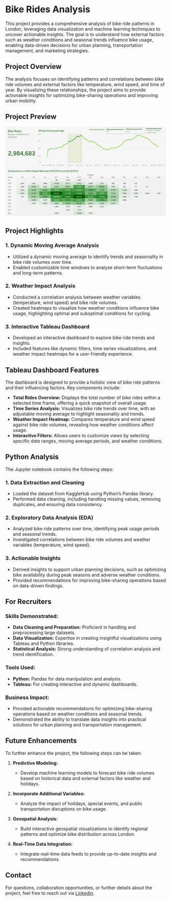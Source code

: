 # Bike Rides Analysis

This project provides a comprehensive analysis of bike ride patterns in London, leveraging data visualization and machine learning techniques to uncover actionable insights. The goal is to understand how external factors such as weather conditions and seasonal trends influence bike usage, enabling data-driven decisions for urban planning, transportation management, and marketing strategies.


## Project Overview

The analysis focuses on identifying patterns and correlations between bike ride volumes and external factors like temperature, wind speed, and time of year. By visualizing these relationships, the project aims to provide actionable insights for optimizing bike-sharing operations and improving urban mobility.

## Project Preview
![Tableau Dashboard](Results.png)


## Project Highlights

### 1. **Dynamic Moving Average Analysis**
   - Utilized a dynamic moving average to identify trends and seasonality in bike ride volumes over time.
   - Enabled customizable time windows to analyze short-term fluctuations and long-term patterns.

### 2. **Weather Impact Analysis**
   - Conducted a correlation analysis between weather variables (temperature, wind speed) and bike ride volumes.
   - Created heatmaps to visualize how weather conditions influence bike usage, highlighting optimal and suboptimal conditions for cycling.

### 3. **Interactive Tableau Dashboard**
   - Developed an interactive dashboard to explore bike ride trends and insights.
   - Included features like dynamic filters, time series visualizations, and weather impact heatmaps for a user-friendly experience.


## Tableau Dashboard Features

The dashboard is designed to provide a holistic view of bike ride patterns and their influencing factors. Key components include:

- **Total Rides Overview:** Displays the total number of bike rides within a selected time frame, offering a quick snapshot of overall usage.
- **Time Series Analysis:** Visualizes bike ride trends over time, with an adjustable moving average to highlight seasonality and trends.
- **Weather Impact Heatmap:** Compares temperature and wind speed against bike ride volumes, revealing how weather conditions affect usage.
- **Interactive Filters:** Allows users to customize views by selecting specific date ranges, moving average periods, and weather conditions.


## Python Analysis

The Jupyter notebook contains the following steps:

### 1. **Data Extraction and Cleaning**
   - Loaded the dataset from KaggleHub using Python’s Pandas library.
   - Performed data cleaning, including handling missing values, removing duplicates, and ensuring data consistency.

### 2. **Exploratory Data Analysis (EDA)**
   - Analyzed bike ride patterns over time, identifying peak usage periods and seasonal trends.
   - Investigated correlations between bike ride volumes and weather variables (temperature, wind speed).

### 3. **Actionable Insights**
   - Derived insights to support urban planning decisions, such as optimizing bike availability during peak seasons and adverse weather conditions.
   - Provided recommendations for improving bike-sharing operations based on data-driven findings.


## For Recruiters

### Skills Demonstrated:
   - **Data Cleaning and Preparation:** Proficient in handling and preprocessing large datasets.
   - **Data Visualization:** Expertise in creating insightful visualizations using Tableau and Python libraries.
   - **Statistical Analysis:** Strong understanding of correlation analysis and trend identification.

### Tools Used:
   - **Python:** Pandas for data manipulation and analysis.
   - **Tableau:** For creating interactive and dynamic dashboards.

### Business Impact:
   - Provided actionable recommendations for optimizing bike-sharing operations based on weather conditions and seasonal trends.
   - Demonstrated the ability to translate data insights into practical solutions for urban planning and transportation management.


## Future Enhancements

To further enhance the project, the following steps can be taken:

1. **Predictive Modeling:**
   - Develop machine learning models to forecast bike ride volumes based on historical data and external factors like weather and holidays.

2. **Incorporate Additional Variables:**
   - Analyze the impact of holidays, special events, and public transportation disruptions on bike usage.

3. **Geospatial Analysis:**
   - Build interactive geospatial visualizations to identify regional patterns and optimize bike distribution across London.

4. **Real-Time Data Integration:**
   - Integrate real-time data feeds to provide up-to-date insights and recommendations.


## Contact

For questions, collaboration opportunities, or further details about the project, feel free to reach out via [LinkedIn](https://www.linkedin.com/in/vedantshinde25).
